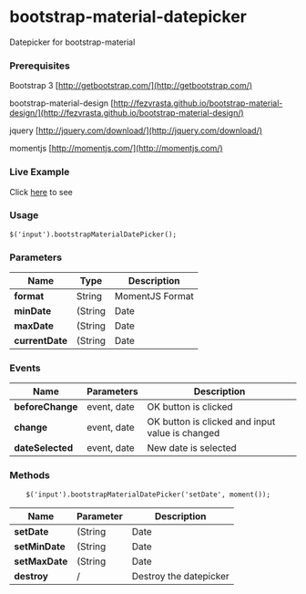 # bootstrap-material-datepicker
Datepicker for bootstrap-material

### Prerequisites

Bootstrap 3 [http://getbootstrap.com/](http://getbootstrap.com/)

bootstrap-material-design [http://fezvrasta.github.io/bootstrap-material-design/](http://fezvrasta.github.io/bootstrap-material-design/)

jquery [http://jquery.com/download/](http://jquery.com/download/)

momentjs [http://momentjs.com/](http://momentjs.com/)

### Live Example

Click [here](http://t00rk.github.io/bootstrap-material-datepicker/) to see

### Usage

	$('input').bootstrapMaterialDatePicker();
	
### Parameters

| Name        		| Type          			| Description             |
| ----------------- | ------------------------- | ----------------------- |
| **format**		| String					| MomentJS Format 		  |
| **minDate**		| (String|Date|Moment)      | Minimum selectable date |
| **maxDate**		| (String|Date|Moment)		| Maximum selectable date |
| **currentDate**	| (String|Date|Moment)		| Initial Date 			  |


### Events

| Name        		| Parameters          		| Description             |
| ----------------- | ------------------------- | ----------------------- |
| **beforeChange**	| event, date				| OK button is clicked	  |
| **change**		| event, date      			| OK button is clicked and input value is changed |
| **dateSelected**	| event, date				| New date is selected |


### Methods

        $('input').bootstrapMaterialDatePicker('setDate', moment());

| Name        		| Parameter       			| Description             	  |
| ----------------- | ------------------------- | --------------------------- |
| **setDate**		| (String|Date|Moment)		| Set initial date			  |
| **setMinDate**	| (String|Date|Moment)      | Set minimum selectable date |
| **setMaxDate**	| (String|Date|Moment)		| Set maximum selectable date |
| **destroy**		| /							| Destroy the datepicker	  |



	
